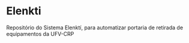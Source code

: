 # Elenkti
Repositório do Sistema Elenktí, para automatizar portaria de retirada de equipamentos da UFV-CRP
